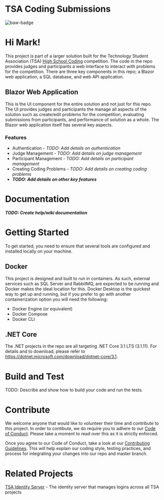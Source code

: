 # TSA Coding Submissions
![baw-badge]

# Hi Mark!

This project is part of a larger solution built for the Technology Student Association (TSA) [High School Coding][tsa-hs-competitions] competition.
The code in the repo provides judges and participants a web interface to interact with problems for the competition.
There are three key components in this repo; a Blazor web application, a SQL database, and web API application.

## Blazor Web Application
This is the UI component for the entire solution and not just for this repo.
The UI provides judges and participants the manage all aspects of the solution such as create/edit problems for the competition, evaluating submissions from participants, and performance of solution as a whole.
The Blazor web application itself has several key aspects.

### Features
- Authentication - *TODO: Add details on authentication*
- Judge Management - *TODO: Add details on judge management*
- Participant Management - *TODO: Add details on participant management*
- Creating Coding Problems - *TODO: Add details on creating coding problems*
- ***TODO: Add details on other key features***

# Documentation
***TODO: Create help/wiki documentation***

# Getting Started
To get started, you need to ensure that several tools are configured and installed locally on your machine.

## Docker
This project is designed and built to run in containers.
As such, external services such as SQL Server and RabbitMQ, are expected to be running and Docker makes the ideal location for this.
Docker Desktop is the quickest way to get up and running, but if you prefer to go with another containerization option you will need the following:

- Docker Engine (or equivalent)
- Docker Compose
- Docker CLI

## .NET Core
The .NET projects in the repo are all targeting .NET Core 3.1 LTS (3.1.11).
For details and to download, please refer to https://dotnet.microsoft.com/download/dotnet-core/3.1.

# Build and Test
TODO: Describe and show how to build your code and run the tests. 

# Contribute
We welcome anyone that would like to volunteer their time and contribute to this project.
In order to contibute, we do require you to adhere to our [Code of Conduct][cod]. Please take a moment to read over this as it is strictly enforced.

Once you agree to our Code of Conduct, take a look at our [Contributing Guidelines][cg].
This will help explain our coding style, testing practices, and process for integrating your changes into our repo and master branch.

# Related Projects
[TSA Identity Server][tsa-identity-server] - The identity server that manages logins across all TSA projects

<!-- BADGES -->
[baw-badge]: https://github.com/tj-cappelletti/tsa-coding-submissions/workflows/build-application-workflow/badge.svg "current status"
[baw-master-branch-badge]: https://github.com/tj-cappelletti/tsa-coding-submissions/workflows/build-application-workflow/badge.svg?branch=master "master branch status"
[baw-pull-request-badge]: https://github.com/tj-cappelletti/tsa-coding-submissions/workflows/build-application-workflow/badge.svg?event=pull_request

<!-- LINKS -->
[cg]: CONTRIBUTING.md "Contributing Guidelines"
[cod]: CODE_OF_CONDUCT.md "Code of Conduct"
[tsa-hs-competitions]: https://tsaweb.org/competitions-programs/tsa/high-school-competitions "TSA High School Competitions"
[tsa-identity-server]: https://github.com/tj-cappelletti/tsa-identity-server "TSA Identity Server"

